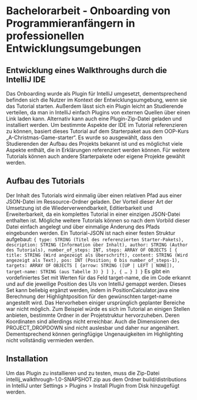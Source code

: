 # Bachelorarbeit - Onboarding von Programmieranfängern in professionellen Entwicklungsumgebungen

## Entwicklung eines Walkthroughs durch die IntelliJ IDE 
Das Onboarding wurde als Plugin für IntelliJ umgesetzt, dementsprechend befinden sich die Nutzer im Kontext der Entwicklungsumgebung, wenn sie das Tutorial starten. Außerdem lässt sich ein Plugin leicht an Studierende verteilen, da man in IntelliJ einfach Plugins von externen Quellen über einen Link laden kann.
Alternativ kann auch eine Plugin-Zip-Datei geladen und installiert werden. Um bestimmte Aspekte der IDE im Tutorial referenzieren zu können, basiert dieses Tutorial auf dem Starterpaket aus dem OOP-Kurs „A-Christmas-Game-starter“. Es wurde so ausgewählt, dass den Studierenden der Aufbau des Projekts bekannt
ist und es möglichst viele Aspekte enthält, die in Erklärungen referenziert werden können. Für weitere Tutorials können auch andere Starterpakete oder eigene Projekte gewählt werden.

## Aufbau des Tutorials
Der Inhalt des Tutorials wird einmalig über einen relativen Pfad aus einer JSON-Datei im Ressource-Ordner geladen. Der Vorteil dieser Art der Umsetzung ist die Wiederverwendbarkeit, Editierbarkeit und Erweiterbarkeit, da ein komplettes Tutorial in einer einzigen JSON-Datei enthalten ist. Mögliche weitere Tutorials können so nach dem Vorbild dieser Datei einfach angelegt und über einmalige Änderung des Pfads eingebunden werden. Ein Tutorial-JSON ist nach einer festen Struktur aufgebaut:
`{
 type: STRING (Titel des referenzierten Starter-Pakets),
 description: STRING (Information über Inhalt),
 author: STRING (Author des Tutorials),
 number_of_steps: INT,
 steps: ARRAY OF OBJECTS [
 {
 title: STRING (Wird angezeigt als Überschrift),
 content: STRING (Wird angezeigt als Text),
 pos: INT (Position; 0 bis number_of_steps-1),
 targets: ARRAY OF OBJECTS [
 {arrow: STRING ([UP | LEFT | NONE]),
  target-name: STRING (aus Tabelle 3)
  }
  ]
  },
  {
  …
  }
  ]
  }`
  Es gibt ein vordefiniertes Set mit Werten für das Feld target-name, die im Code erkannt und auf die jeweilige Position des UIs von IntelliJ gemappt werden. Dieses Set kann beliebig ergänzt werden, indem in PositionCalculator.java eine Berechnung der Highlightposition für den gewünschten target-name angestellt
wird. Das Hervorheben einiger ursprünglich geplanter Bereiche war nicht möglich. Zum Beispiel würde es sich im Tutorial an einigen Stellen anbieten, bestimmte Ordner in der Projetstruktur hervorzuheben. Deren Koordinaten sind allerdings nicht erreichbar. Auch die Dimensionen des PROJECT_DROPDOWN sind nicht auslesbar und daher nur angenähert. Dementsprechend können geringfügige Ungenauigkeiten im Highlighting nicht vollständig vermieden werden.

## Installation
Um das Plugin zu installieren und zu testen, muss die Zip-Datei intellij_walkthrough-1.0-SNAPSHOT.zip aus dem Ordner build/distributions in IntelliJ unter Settings > Plugins > Install Plugin from Disk hinzugefügt werden. 

